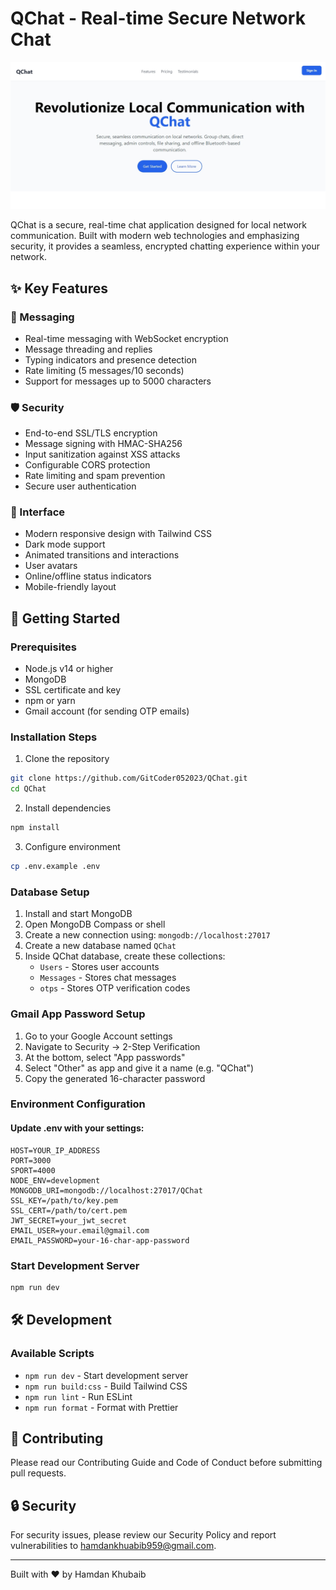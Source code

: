 # QChat - Real-time Secure Network Chat

![QChat Interface](Media/preview.jpeg)

QChat is a secure, real-time chat application designed for local network communication. Built with modern web technologies and emphasizing security, it provides a seamless, encrypted chatting experience within your network.

## ✨ Key Features

### 💬 Messaging
- Real-time messaging with WebSocket encryption
- Message threading and replies
- Typing indicators and presence detection
- Rate limiting (5 messages/10 seconds)
- Support for messages up to 5000 characters

### 🛡️ Security
- End-to-end SSL/TLS encryption
- Message signing with HMAC-SHA256
- Input sanitization against XSS attacks
- Configurable CORS protection
- Rate limiting and spam prevention
- Secure user authentication

### 🎨 Interface
- Modern responsive design with Tailwind CSS
- Dark mode support
- Animated transitions and interactions
- User avatars
- Online/offline status indicators
- Mobile-friendly layout

## 🚀 Getting Started

### Prerequisites
- Node.js v14 or higher
- MongoDB
- SSL certificate and key
- npm or yarn
- Gmail account (for sending OTP emails)

### Installation Steps

1. Clone the repository
```bash
git clone https://github.com/GitCoder052023/QChat.git
cd QChat
```

2. Install dependencies
```bash
npm install
```

3. Configure environment
```bash
cp .env.example .env
```

### Database Setup

1. Install and start MongoDB
2. Open MongoDB Compass or shell
3. Create a new connection using: `mongodb://localhost:27017`
4. Create a new database named `QChat`
5. Inside QChat database, create these collections:
   - `Users` - Stores user accounts
   - `Messages` - Stores chat messages
   - `otps` - Stores OTP verification codes

### Gmail App Password Setup

1. Go to your Google Account settings
2. Navigate to Security → 2-Step Verification
3. At the bottom, select "App passwords"
4. Select "Other" as app and give it a name (e.g. "QChat")
5. Copy the generated 16-character password

### Environment Configuration

#### Update .env with your settings:
```env
HOST=YOUR_IP_ADDRESS
PORT=3000
SPORT=4000
NODE_ENV=development
MONGODB_URI=mongodb://localhost:27017/QChat
SSL_KEY=/path/to/key.pem
SSL_CERT=/path/to/cert.pem
JWT_SECRET=your_jwt_secret
EMAIL_USER=your.email@gmail.com
EMAIL_PASSWORD=your-16-char-app-password
```

### Start Development Server
```bash
npm run dev
```

## 🛠️ Development

### Available Scripts
- `npm run dev` - Start development server
- `npm run build:css` - Build Tailwind CSS
- `npm run lint` - Run ESLint
- `npm run format` - Format with Prettier

## 📝 Contributing

Please read our Contributing Guide and Code of Conduct before submitting pull requests.

## 🔒 Security

For security issues, please review our Security Policy and report vulnerabilities to hamdankhuabib959@gmail.com.

---

Built with ❤️ by Hamdan Khubaib
